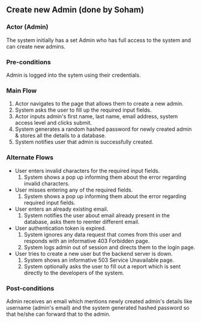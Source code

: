 ## Create new Admin (done by Soham)

### Actor (Admin)
The system initially has a set Admin who has full access to the system and can create new admins.

### Pre-conditions
Admin is logged into the sytem using their credentials.

### Main Flow
1. Actor navigates to the page that allows them to create a new admin. 
2. System asks the user to fill up the required input fields.
3. Actor inputs admin's first name, last name, email address, system access level and clicks submit.
4. System generates a random hashed password for newly created admin & stores all the details to a database.
5. System notifies user that admin is successfully created.

### Alternate Flows
- User enters invalid characters for the required input fields.
  1. System shows a pop up informing them about the error regarding invalid characters. 
- User misses entering any of the required fields.
  1. System shows a pop up informing them about the error regarding required input fields.
- User enters an already existing email.
  1. System notifies the user about email already present in the database, asks them to reenter different email.
- User authentication token is expired.
  1. System ignores any data request that comes from this user and responds with an informative 403 Forbidden page.
  2. System logs admin out of session and directs them to the login page.
- User tries to create a new user but the backend server is down.
  1. System shows an informative 503 Service Unavailable page.
  2. System optionally asks the user to fill out a report which is sent directly to the developers of the system.

### Post-conditions
Admin receives an email which mentions newly created admin's details like username (admin's email) and the system generated hashed password 
so that he/she can forward that to the admin.

